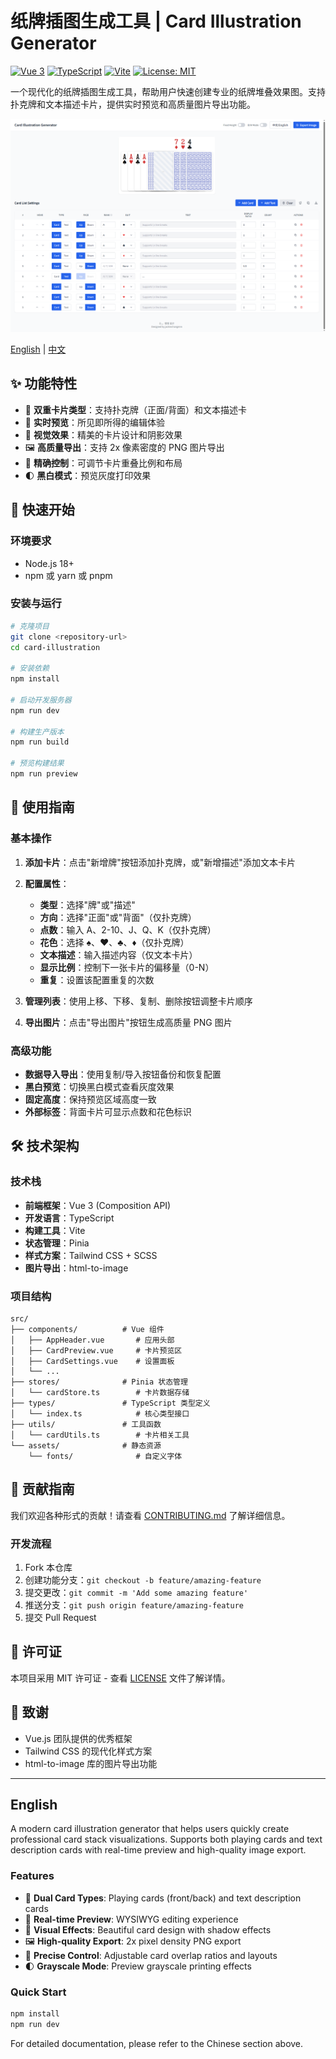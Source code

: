# 纸牌插图生成工具 | Card Illustration Generator

[![Vue 3](https://img.shields.io/badge/Vue-3.x-4FC08D?style=flat-square&logo=vue.js)](https://vuejs.org/)
[![TypeScript](https://img.shields.io/badge/TypeScript-5.x-3178C6?style=flat-square&logo=typescript)](https://www.typescriptlang.org/)
[![Vite](https://img.shields.io/badge/Vite-7.x-646CFF?style=flat-square&logo=vite)](https://vitejs.dev/)
[![License: MIT](https://img.shields.io/badge/License-MIT-yellow.svg?style=flat-square)](https://opensource.org/licenses/MIT)

一个现代化的纸牌插图生成工具，帮助用户快速创建专业的纸牌堆叠效果图。支持扑克牌和文本描述卡片，提供实时预览和高质量图片导出功能。

![preview.png](preview.png)

[English](#english) | [中文](#chinese)

## ✨ 功能特性

- 🎴 **双重卡片类型**：支持扑克牌（正面/背面）和文本描述卡
- 🔄 **实时预览**：所见即所得的编辑体验
- 🎨 **视觉效果**：精美的卡片设计和阴影效果
- 🖼️ **高质量导出**：支持 2x 像素密度的 PNG 图片导出
- 🎯 **精确控制**：可调节卡片重叠比例和布局
- 🌓 **黑白模式**：预览灰度打印效果

## 🚀 快速开始

### 环境要求

- Node.js 18+ 
- npm 或 yarn 或 pnpm

### 安装与运行

```bash
# 克隆项目
git clone <repository-url>
cd card-illustration

# 安装依赖
npm install

# 启动开发服务器
npm run dev

# 构建生产版本
npm run build

# 预览构建结果
npm run preview
```

## 📖 使用指南

### 基本操作

1. **添加卡片**：点击"新增牌"按钮添加扑克牌，或"新增描述"添加文本卡片
2. **配置属性**：
   - **类型**：选择"牌"或"描述"
   - **方向**：选择"正面"或"背面"（仅扑克牌）
   - **点数**：输入 A、2-10、J、Q、K（仅扑克牌）
   - **花色**：选择 ♠、♥、♣、♦（仅扑克牌）
   - **文本描述**：输入描述内容（仅文本卡片）
   - **显示比例**：控制下一张卡片的偏移量（0-N）
   - **重复**：设置该配置重复的次数

3. **管理列表**：使用上移、下移、复制、删除按钮调整卡片顺序
4. **导出图片**：点击"导出图片"按钮生成高质量 PNG 图片

### 高级功能

- **数据导入导出**：使用复制/导入按钮备份和恢复配置
- **黑白预览**：切换黑白模式查看灰度效果
- **固定高度**：保持预览区域高度一致
- **外部标签**：背面卡片可显示点数和花色标识

## 🛠️ 技术架构

### 技术栈

- **前端框架**：Vue 3 (Composition API)
- **开发语言**：TypeScript
- **构建工具**：Vite
- **状态管理**：Pinia
- **样式方案**：Tailwind CSS + SCSS
- **图片导出**：html-to-image

### 项目结构

```
src/
├── components/          # Vue 组件
│   ├── AppHeader.vue       # 应用头部
│   ├── CardPreview.vue     # 卡片预览区
│   ├── CardSettings.vue    # 设置面板
│   └── ...
├── stores/              # Pinia 状态管理
│   └── cardStore.ts        # 卡片数据存储
├── types/               # TypeScript 类型定义
│   └── index.ts            # 核心类型接口
├── utils/               # 工具函数
│   └── cardUtils.ts        # 卡片相关工具
└── assets/              # 静态资源
    └── fonts/              # 自定义字体
```

## 🤝 贡献指南

我们欢迎各种形式的贡献！请查看 [CONTRIBUTING.md](CONTRIBUTING.md) 了解详细信息。

### 开发流程

1. Fork 本仓库
2. 创建功能分支：`git checkout -b feature/amazing-feature`
3. 提交更改：`git commit -m 'Add some amazing feature'`
4. 推送分支：`git push origin feature/amazing-feature`
5. 提交 Pull Request

## 📄 许可证

本项目采用 MIT 许可证 - 查看 [LICENSE](LICENSE) 文件了解详情。

## 🙏 致谢

- Vue.js 团队提供的优秀框架
- Tailwind CSS 的现代化样式方案
- html-to-image 库的图片导出功能

---

<a name="english"></a>
## English

A modern card illustration generator that helps users quickly create professional card stack visualizations. Supports both playing cards and text description cards with real-time preview and high-quality image export.

### Features

- 🎴 **Dual Card Types**: Playing cards (front/back) and text description cards
- 🔄 **Real-time Preview**: WYSIWYG editing experience  
- 🎨 **Visual Effects**: Beautiful card design with shadow effects
- 🖼️ **High-quality Export**: 2x pixel density PNG export
- 🎯 **Precise Control**: Adjustable card overlap ratios and layouts
- 🌓 **Grayscale Mode**: Preview grayscale printing effects

### Quick Start

```bash
npm install
npm run dev
```

For detailed documentation, please refer to the Chinese section above.
